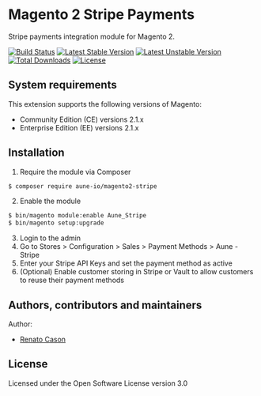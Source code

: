 # Magento 2 Stripe Payments
Stripe payments integration module for Magento 2.

[![Build Status](https://travis-ci.org/aune-io/magento2-stripe.svg?branch=master)](https://travis-ci.org/aune-io/magento2-stripe)
[![Latest Stable Version](https://poser.pugx.org/aune-io/magento2-stripe/v/stable)](https://packagist.org/packages/aune-io/magento2-stripe)
[![Latest Unstable Version](https://poser.pugx.org/aune-io/magento2-stripe/v/unstable)](https://packagist.org/packages/aune-io/magento2-stripe)
[![Total Downloads](https://poser.pugx.org/aune-io/magento2-stripe/downloads)](https://packagist.org/packages/aune-io/magento2-stripe)
[![License](https://poser.pugx.org/aune-io/magento2-stripe/license)](https://packagist.org/packages/aune-io/magento2-stripe)

## System requirements
This extension supports the following versions of Magento:

*	Community Edition (CE) versions 2.1.x
*	Enterprise Edition (EE) versions 2.1.x

## Installation
1. Require the module via Composer
```bash
$ composer require aune-io/magento2-stripe
```

2. Enable the module
```bash
$ bin/magento module:enable Aune_Stripe
$ bin/magento setup:upgrade
```

3. Login to the admin
4. Go to Stores > Configuration > Sales > Payment Methods > Aune - Stripe
5. Enter your Stripe API Keys and set the payment method as active
6. (Optional) Enable customer storing in Stripe or Vault to allow customers to reuse their payment methods

## Authors, contributors and maintainers

Author:
- [Renato Cason](https://github.com/renatocason)

## License
Licensed under the Open Software License version 3.0
